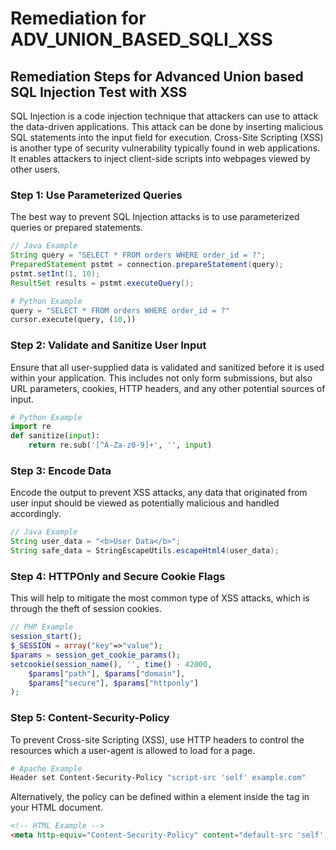 # Remediation for ADV_UNION_BASED_SQLI_XSS

## Remediation Steps for Advanced Union based SQL Injection Test with XSS

SQL Injection is a code injection technique that attackers can use to attack the data-driven applications. This attack can be done by inserting malicious SQL statements into the input field for execution. Cross-Site Scripting (XSS) is another type of security vulnerability typically found in web applications. It enables attackers to inject client-side scripts into webpages viewed by other users.

### Step 1: Use Parameterized Queries
The best way to prevent SQL Injection attacks is to use parameterized queries or prepared statements. 

```java
// Java Example
String query = "SELECT * FROM orders WHERE order_id = ?";
PreparedStatement pstmt = connection.prepareStatement(query);
pstmt.setInt(1, 10);
ResultSet results = pstmt.executeQuery();
```

```python
# Python Example
query = "SELECT * FROM orders WHERE order_id = ?"
cursor.execute(query, (10,))
```

### Step 2: Validate and Sanitize User Input
Ensure that all user-supplied data is validated and sanitized before it is used within your application. This includes not only form submissions, but also URL parameters, cookies, HTTP headers, and any other potential sources of input.

```python
# Python Example
import re
def sanitize(input):
    return re.sub('[^A-Za-z0-9]+', '', input)
```

### Step 3: Encode Data
Encode the output to prevent XSS attacks, any data that originated from user input should be viewed as potentially malicious and handled accordingly.

```java
// Java Example
String user_data = "<b>User Data</b>";
String safe_data = StringEscapeUtils.escapeHtml4(user_data);
```

### Step 4: HTTPOnly and Secure Cookie Flags
This will help to mitigate the most common type of XSS attacks, which is through the theft of session cookies. 

```php
// PHP Example
session_start();
$_SESSION = array("key"=>"value");
$params = session_get_cookie_params();
setcookie(session_name(), '', time() - 42000,
    $params["path"], $params["domain"], 
    $params["secure"], $params["httponly"]
);
```

### Step 5: Content-Security-Policy
To prevent Cross-site Scripting (XSS), use HTTP headers to control the resources which a user-agent is allowed to load for a page.

```bash
# Apache Example
Header set Content-Security-Policy "script-src 'self' example.com"
```

Alternatively, the policy can be defined within a <meta> element inside the <head> tag in your HTML document.

```html
<!-- HTML Example -->
<meta http-equiv="Content-Security-Policy" content="default-src 'self'; img-src https://*; child-src 'none';">
```